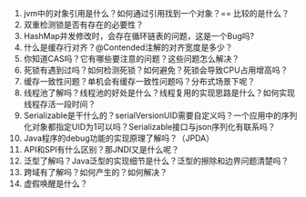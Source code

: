 1. jvm中的对象引用是什么？如何通过引用找到一个对象？== 比较的是什么？
2. 双重检测锁是否有存在的必要性？
3. HashMap并发修改时，会存在循环链表的问题，这是一个Bug吗?
4. 什么是缓存行对齐？@Contended注解的对齐宽度是多少？
5. 你知道CAS吗？它有哪些要注意的问题？这些问题怎么解决？
6. 死锁有遇到过吗？如何检测死锁？如何避免？死锁会导致CPU占用增高吗？
7. 缓存一致性问题？单机会有缓存一致性问题吗？分布式场景下呢？
8. 线程池了解吗？线程池的好处是什么？线程复用的实现思路是什么？如何实现线程存活一段时间？
9. Serializable是干什么的？serialVersionUID需要自定义吗？一个应用中的序列化对象都指定UID为1可以吗？Serializable接口与json序列化有联系吗？
10. Java程序的debug功能的实现原理了解吗？（JPDA）
11. API和SPI有什么区别？那JNDI又是什么呢？
12. 泛型了解吗？Java泛型的实现细节是什么？泛型的擦除和边界问题清楚吗？
13. 跨域有了解吗？如何产生的？如何解决？
14. 虚假唤醒是什么？